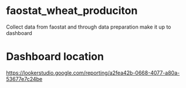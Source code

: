 # faostat_wheat_produciton
Collect data from faostat and through data preparation make it up to dashboard


# Dashboard location

https://lookerstudio.google.com/reporting/a2fea42b-0668-4077-a80a-53677e7c24be
